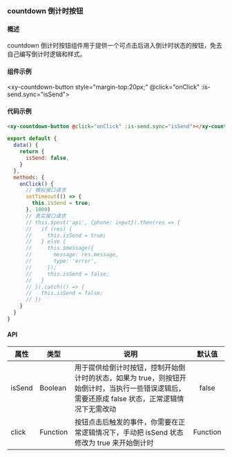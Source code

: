 ### countdown 倒计时按钮

#### 概述

countdown 倒计时按钮组件用于提供一个可点击后进入倒计时状态的按钮，免去自己编写倒计时逻辑和样式。

#### 组件示例

<xy-countdown-button style="margin-top:20px;" @click="onClick" :is-send.sync="isSend"></xy-countdown-button>

<script>
export default {
  data() {
    return {
      isSend: false,
    }
  },
  methods: {
    onClick(val) {
      setTimeout(() => {
        this.isSend = true;
      }, 1000)
    }
  }
}
</script>

#### 代码示例

```html
<xy-countdown-button @click="onClick" :is-send.sync="isSend"></xy-countdown-button>
```

```javascript
export default {
  data() {
    return {
      isSend: false,
    }
  },
  methods: {
    onClick() {
      // 模拟接口请求
      setTimeout(() => {
        this.isSend = true;
      }, 1000)
      // 真实接口请求
      // this.$post('api', {phone: input}).then(res => {
      //   if (res) {
      //     this.isSend = true;
      //   } else {
      //     this.$message({
      //       message: res.message,
      //       type: 'error',
      //     });
      //     this.isSend = false;
      //   }
      // }).catch(() => {
      //   this.isSend = false;
      // })
    }
  }
}
```

#### API

| 属性 | 类型 | 说明 | 默认值 |
| ------| ------ | ------ | :------: |
| isSend | Boolean | 用于提供给倒计时按钮，控制开始倒计时的状态，如果为 true，则按钮开始倒计时，当执行一些错误逻辑后，需要还原成 false 状态，正常逻辑情况下无需改动 | false |
| click | Function | 按钮点击后触发的事件，你需要在正常逻辑情况下，手动把 isSend 状态修改为 true 来开始倒计时 | Function |
